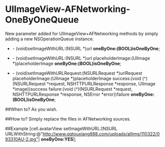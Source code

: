 UIImageView-AFNetworking-OneByOneQueue
======================================

New parameter added for UIImageView+AFNetworking methods by simply adding a new NSOperationQueue instance. 

* \- (void)setImageWithURL:(NSURL *)url **oneByOne:(BOOL)isOneByOne**;  

* \- (void)setImageWithURL:(NSURL *)url
       placeholderImage:(UIImage *)placeholderImage
               **oneByOne:(BOOL)isOneByOne**;  
               

* \- (void)setImageWithURLRequest:(NSURLRequest *)urlRequest
              placeholderImage:(UIImage *)placeholderImage success:(void (^)(NSURLRequest *request, NSHTTPURLResponse *response, UIImage *image))success failure:(void (^)(NSURLRequest *request, NSHTTPURLResponse *response, NSError *error))failure **oneByOne:(BOOL)isOneByOne**;

##When to?
As you wish.

##How to?
Simply replace the files in AFNetworking sources.  

##Example
[cell.avatarView setImageWithURL:[NSURL URLWithString:@"http://www.qqtouxiang888.com/uploads/allimg/110322/093310AU-2.jpg"] **oneByOne:YES**];
